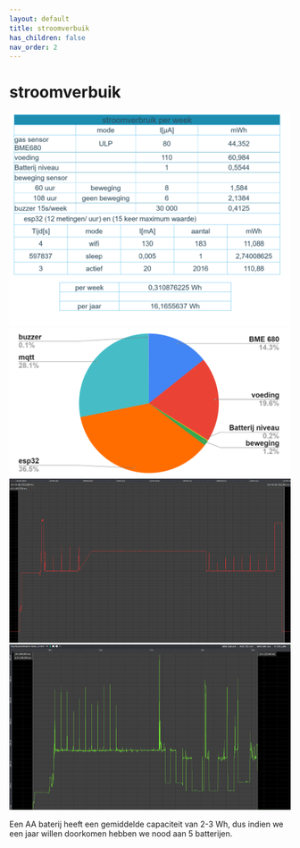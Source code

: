 ```yaml
---
layout: default
title: stroomverbuik
has_children: false
nav_order: 2
---
```


# stroomverbuik
![stroomberekening](tabel.png)
![verdeling](tabel4.png)
![meting stroom wifi](afb1.png)
![meting stroom meting met BME680](afb2.png)

Een AA baterij heeft een gemiddelde capaciteit van 2-3 Wh, dus indien we een jaar willen doorkomen hebben we nood aan 5 batterijen.
